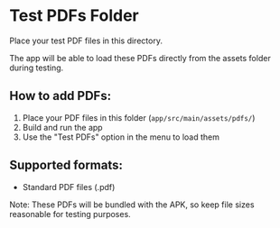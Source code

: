 # Test PDFs Folder

Place your test PDF files in this directory.

The app will be able to load these PDFs directly from the assets folder during testing.

## How to add PDFs:
1. Place your PDF files in this folder (`app/src/main/assets/pdfs/`)
2. Build and run the app
3. Use the "Test PDFs" option in the menu to load them

## Supported formats:
- Standard PDF files (.pdf)

Note: These PDFs will be bundled with the APK, so keep file sizes reasonable for testing purposes.
